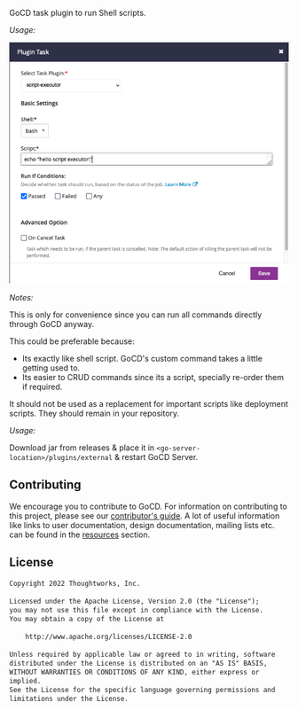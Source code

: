 GoCD task plugin to run Shell scripts.

*Usage:*

![usage screenshot](images/screenshot.png)

*Notes:*

This is only for convenience since you can run all commands directly through GoCD anyway.

This could be preferable because:
- Its exactly like shell script. GoCD's custom command takes a little getting used to.
- Its easier to CRUD commands since its a script, specially re-order them if required.

It should not be used as a replacement for important scripts like deployment scripts. They should remain in your repository.

*Usage:*

Download jar from releases & place it in `<go-server-location>/plugins/external` & restart GoCD Server.

## Contributing

We encourage you to contribute to GoCD. For information on contributing to this project, please see our [contributor's guide](http://www.go.cd/contribute).
A lot of useful information like links to user documentation, design documentation, mailing lists etc. can be found in the [resources](http://www.go.cd/community/resources.html) section.

## License

```plain
Copyright 2022 Thoughtworks, Inc.

Licensed under the Apache License, Version 2.0 (the "License");
you may not use this file except in compliance with the License.
You may obtain a copy of the License at

    http://www.apache.org/licenses/LICENSE-2.0

Unless required by applicable law or agreed to in writing, software
distributed under the License is distributed on an "AS IS" BASIS,
WITHOUT WARRANTIES OR CONDITIONS OF ANY KIND, either express or implied.
See the License for the specific language governing permissions and
limitations under the License.
```
